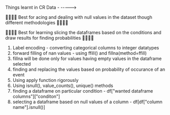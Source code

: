 Things learnt in CR Data -  ----->

🚀🚀🚀🚀 Best for acing and dealing with null values in the dataset though different methodologies 🚀🚀🚀🚀 

🚀🚀🚀🚀 Best for learning slicing the dataframes based on the conditions and draw results for finding probabilities 🚀🚀🚀🚀  

  1. Label encoding - converting categorical columns to integer datatypes
  2. forward filling of nan values - using ffill() and fillna(method=ffill)
  3. fillna will be done only for values having empty values in the dataframe selected
  4. finding and replacing the values based on probability of occurance of an event
  5. Using apply function rigorously
  6. Using isnull(), value_counts(), unique() methods
  7. finding a dataframe on particular condition - df["wanted dataframe columns"]["conditon"]
  8. selecting a dataframe based on null values of a column - df[df["column name"].isnull()]
